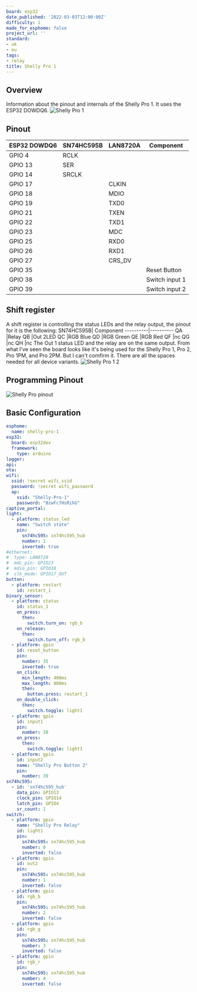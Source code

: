 ```yaml
---
board: esp32
date_published: '2022-03-03T12:00:00Z'
difficulty: 1
made_for_esphome: false
project_url: ''
standard:
- uk
- eu
tags:
- relay
title: Shelly Pro 1
---
```


## Overview

Information about the pinout and internals of the Shelly Pro 1.
It uses the ESP32 DOWDQ6.
![Shelly Pro 1](https://user-images.githubusercontent.com/38843794/156604231-d2eca7b7-fd61-4845-bf83-a8d0047a6793.png)

## Pinout

ESP32 DOWDQ6| SN74HC595B | LAN8720A | Component
------------|------------|----------|----------
GPIO 4      |RCLK        |          |
GPIO 13     |SER         |          |
GPIO 14     |SRCLK       |          |
GPIO 17     |            |CLKIN     |
GPIO 18     |            |MDIO      |
GPIO 19     |            |TXD0      |
GPIO 21     |            |TXEN      |
GPIO 22     |            |TXD1      |
GPIO 23     |            |MDC       |
GPIO 25     |            |RXD0      |
GPIO 26     |            |RXD1      |
GPIO 27     |            |CRS_DV    |
GPIO 35     |            |          |Reset Button
GPIO 38     |            |          |Switch input 1
GPIO 39     |            |          |Switch input 2

## Shift register

A shift register is controlling the status LEDs and the relay output, the pinout for it is the following:
SN74HC595B| Component
----------|----------
QA        |Relay
QB        |Out 2LED
QC        |RGB Blue
QD        |RGB Green
QE        |RGB Red
QF        |nc
QG        |nc
QH        |nc
The Out 1 status LED and the relay are on the same output. From what I've seen the board looks like it's being used for the Shelly Pro 1, Pro 2, Pro 1PM, and Pro 2PM. But I can't comfirm it.
There are all the spaces needed for all device variants.
![Shelly Pro 1 2](https://user-images.githubusercontent.com/38843794/156607379-c914f5e8-fbc2-407e-b529-71da5f173b7a.png)

## Programming Pinout

![Shelly Pro pinout](https://user-images.githubusercontent.com/38843794/156607973-259d2b27-976c-4b71-9198-ec737f6e95fb.png)

## Basic Configuration

```yaml
esphome:
  name: shelly-pro-1
esp32:
  board: esp32dev
  framework:
    type: arduino
logger:
api:
ota:
wifi:
  ssid: !secret wifi_ssid
  password: !secret wifi_password
  ap:
    ssid: "Shelly-Pro-1"
    password: "BzwFc7HsRihG"
captive_portal:
light:
  - platform: status_led
    name: "Switch state"
    pin:
      sn74hc595: sn74hc595_hub
      number: 1
      inverted: true
#ethernet:
#  type: LAN8720
#  mdc_pin: GPIO23
#  mdio_pin: GPIO18
#  clk_mode: GPIO17_OUT
button:
  - platform: restart
    id: restart_1
binary_sensor:
  - platform: status
    id: status_1
    on_press:
      then:
        switch.turn_on: rgb_b
    on_release:
      then:
        switch.turn_off: rgb_b
  - platform: gpio
    id: reset_button
    pin:
      number: 35
      inverted: true
    on_click:
      min_length: 400ms
      max_length: 800ms
      then:
        button.press: restart_1
    on_double_click:
      then:
        switch.toggle: light1
  - platform: gpio
    id: input1
    pin:
      number: 38
    on_press:
      then:
        switch.toggle: light1
  - platform: gpio
    id: input2
    name: "Shelly Pro Button 2"
    pin:
      number: 39
sn74hc595:
  - id: 'sn74hc595_hub'
    data_pin: GPIO13
    clock_pin: GPIO14
    latch_pin: GPIO4
    sr_count: 1
switch:
  - platform: gpio
    name: "Shelly Pro Relay"
    id: light1
    pin:
      sn74hc595: sn74hc595_hub
      number: 0
      inverted: false
  - platform: gpio
    id: out2
    pin:
      sn74hc595: sn74hc595_hub
      number: 1
      inverted: false
  - platform: gpio
    id: rgb_b
    pin:
      sn74hc595: sn74hc595_hub
      number: 2
      inverted: false
  - platform: gpio
    id: rgb_g
    pin:
      sn74hc595: sn74hc595_hub
      number: 3
      inverted: false
  - platform: gpio
    id: rgb_r
    pin:
      sn74hc595: sn74hc595_hub
      number: 4
      inverted: false
```